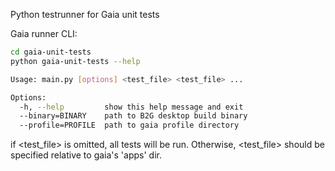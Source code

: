 Python testrunner for Gaia unit tests

Gaia runner CLI:

````sh
cd gaia-unit-tests
python gaia-unit-tests --help

Usage: main.py [options] <test_file> <test_file> ...

Options:
  -h, --help         show this help message and exit
  --binary=BINARY    path to B2G desktop build binary
  --profile=PROFILE  path to gaia profile directory
````

if &lt;test_file> is omitted, all tests will be run.  Otherwise, &lt;test_file> should
be specified relative to gaia's 'apps' dir.
